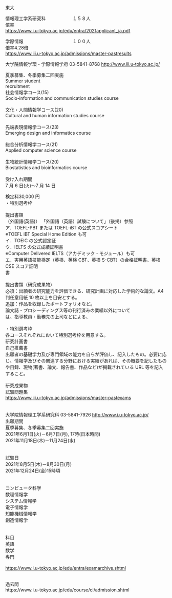東大<br>

情報理工学系研究科　　　　　　１５８人<br>
倍率<br>
https://www.i.u-tokyo.ac.jp/edu/entra/2021applicant_ja.pdf<br>

学際情報　　　　　　　　　　　１００人<br>
倍率4.28倍<br>
https://www.iii.u-tokyo.ac.jp/admissions/master-pastresults<br>


大学院情報学環・学際情報学府	03-5841-8768	http://www.iii.u-tokyo.ac.jp/<br>

夏季募集、冬季募集二回実施<br>
        Summer student<br>
        recruitment<br>
        社会情報学コース(15)<br>
        Socio-information and communication studies course<br>
<br>
        文化・人間情報学コース(20)<br>
        Cultural and human information studies course<br>
<br>
        先端表現情報学コース(23)<br>
        Emerging design and informatics course<br>
<br>
        総合分析情報学コース(21)<br>
        Applied computer science course<br>
<br>
        生物統計情報学コース(20)<br>
        Biostatistics and bioinformatics course<br>
<br>
受け入れ期間<br>
7 月 6 日(火)～7 月 14 日<br>

検定料30,000 円<br>
・特別選考枠<br>
<br>
提出書類<br>
（外国語(英語)） 「外国語（英語）試験について」（後掲）参照<br>
    ア．TOEFL-PBT または TOEFL-iBT の公式スコアシート<br>
    ※TOEFL iBT Special Home Edition も可<br>
    イ．TOEIC の公式認定証<br>
    ウ．IELTS の公式成績証明書<br>
    ※Computer Delivered IELTS（アカデミック・モジュール）も可<br>
    エ．実用英語技能検定（英検、英検 CBT、英検 S-CBT）の合格証明書、英検 CSE スコア証明<br>
    書
<br>
<br>
提出書類（研究成果物）<br>
必須：出願者の研究能力を評価できる、研究計画に対応した学術的な論文。A4 判任意用紙 10 枚以上を目安とする。<br>
追加：作品を収録したポートフォリオなど。<br>
論文誌・プロシーディングス等の刊行済みの業績以外について<br>
は、指導教員・勤務先の上司などによる、<br>
<br>
・特別選考枠<br>
各コースそれぞれにおいて特別選考枠を用意する。<br>
        研究計画書<br>
        自己推薦書<br>
                出願者の基礎学力及び専門領域の能力を自らが評価し、記入したもの。必要に応じ、情報学及びその関連する分野における実績があれば、その概要を記したものや目録、現物(著書、論文、報告書、作品など)が掲載されている URL 等を記入すること。
<br>
<br>
        研究成果物
<br>
試験問題集<br>
https://www.iii.u-tokyo.ac.jp/admissions/master-pastexams
<br>
<br>
<br>
大学院情報理工学系研究科	03-5841-7926	http://www.i.u-tokyo.ac.jp/
<br>
出願期間<br>
夏季募集、冬季募集二回実施<br>
2021年6月1日(火)－6月7日(月), 17時(日本時間)<br>
2021年11月18日(木)－11月24日(水)<br>
<br>
<br>
試験日<br>
2021年8月5日(木)－8月30日(月)<br>
2021年12月24日(金)15時頃<br>
<br>
<br>
コンピュータ科学<br>
数理情報学<br>
システム情報学<br>
電子情報学<br>
知能機械情報学<br>
創造情報学<br>
<br>
<br>
科目<br>
英語<br>
数学<br>
専門<br>
<br>
https://www.i.u-tokyo.ac.jp/edu/entra/examarchive.shtml<br>

<br>
過去問<br>
https://www.i.u-tokyo.ac.jp/edu/course/ci/admission.shtml<br>
<br>

